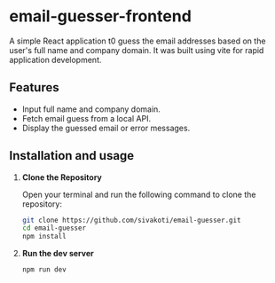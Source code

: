 # email-guesser-frontend
A simple React application t0 guess the email addresses based on the user's full name and company domain. It was built using vite for rapid application development.

## Features

- Input full name and company domain.
- Fetch email guess from a local API.
- Display the guessed email or error messages.

## Installation and usage

1. **Clone the Repository**

   Open your terminal and run the following command to clone the repository:

   ```sh
   git clone https://github.com/sivakoti/email-guesser.git
   cd email-guesser
   npm install
   ```
2. **Run the dev server**
   
   ```sh
   npm run dev
   ```
  
